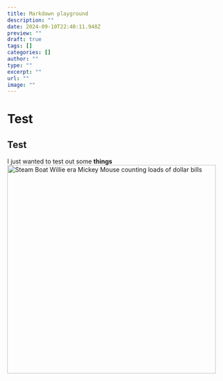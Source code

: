 ```yaml
---
title: Markdown playground
description: ""
date: 2024-09-10T22:40:11.948Z
preview: ""
draft: true
tags: []
categories: []
author: ""
type: ""
excerpt: ""
url: ""
image: ""
---
```


# Test
## Test
I just wanted to test out some **things**
<img src="/images/art/Illustration119.mickeymoney.png" alt="Steam Boat Willie era Mickey Mouse counting loads of dollar bills" width="480" height="480" title="Steam Boat Mickey Mouse Money Money Money">